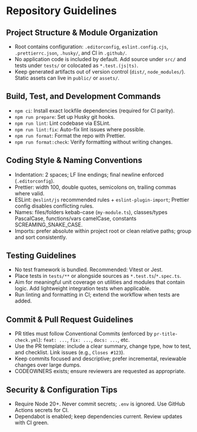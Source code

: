 # Repository Guidelines

## Project Structure & Module Organization

- Root contains configuration: `.editorconfig`, `eslint.config.cjs`, `.prettierrc.json`, `.husky/`, and CI in `.github/`.
- No application code is included by default. Add source under `src/` and tests under `tests/` or colocated as `*.test.(js|ts)`.
- Keep generated artifacts out of version control (`dist/`, `node_modules/`). Static assets can live in `public/` or `assets/`.

## Build, Test, and Development Commands

- `npm ci`: Install exact lockfile dependencies (required for CI parity).
- `npm run prepare`: Set up Husky git hooks.
- `npm run lint`: Lint codebase via ESLint.
- `npm run lint:fix`: Auto-fix lint issues where possible.
- `npm run format`: Format the repo with Prettier.
- `npm run format:check`: Verify formatting without writing changes.

## Coding Style & Naming Conventions

- Indentation: 2 spaces; LF line endings; final newline enforced (`.editorconfig`).
- Prettier: width 100, double quotes, semicolons on, trailing commas where valid.
- ESLint: `@eslint/js` recommended rules + `eslint-plugin-import`; Prettier config disables conflicting rules.
- Names: files/folders kebab-case (`my-module.ts`), classes/types PascalCase, functions/vars camelCase, constants SCREAMING_SNAKE_CASE.
- Imports: prefer absolute within project root or clean relative paths; group and sort consistently.

## Testing Guidelines

- No test framework is bundled. Recommended: Vitest or Jest.
- Place tests in `tests/**` or alongside sources as `*.test.ts`/`*.spec.ts`.
- Aim for meaningful unit coverage on utilities and modules that contain logic. Add lightweight integration tests when applicable.
- Run linting and formatting in CI; extend the workflow when tests are added.

## Commit & Pull Request Guidelines

- PR titles must follow Conventional Commits (enforced by `pr-title-check.yml`): `feat: ...`, `fix: ...`, `docs: ...`, etc.
- Use the PR template: include a clear summary, change type, how to test, and checklist. Link issues (e.g., `Closes #123`).
- Keep commits focused and descriptive; prefer incremental, reviewable changes over large dumps.
- CODEOWNERS exists; ensure reviewers are requested as appropriate.

## Security & Configuration Tips

- Require Node 20+. Never commit secrets; `.env` is ignored. Use GitHub Actions secrets for CI.
- Dependabot is enabled; keep dependencies current. Review updates with CI green.
